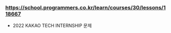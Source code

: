 ### https://school.programmers.co.kr/learn/courses/30/lessons/118667

-   2022 KAKAO TECH INTERNSHIP 문제
